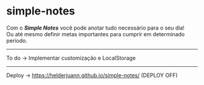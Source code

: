 # simple-notes

Com o *<b>Simple Notes</b>* você pode anotar tudo necessário para o seu dia! <br> Ou até mesmo definir metas importantes para cumprir em determinado período.

<hr>
To do -> Implementar customização e LocalStorage
<hr>

Deploy -> https://helderjuann.github.io/simple-notes/ (DEPLOY OFF)
